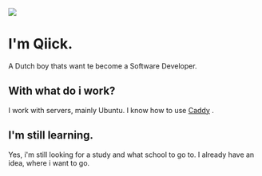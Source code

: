 ![](img2.png)


# I'm Qiick.
A Dutch boy thats want te become a Software Developer.

## With what do i work?
I work with servers, mainly Ubuntu. 
I know how to use [Caddy](https://caddyserver.com/) .

## I'm still learning.
Yes, i'm still looking for a study and what school to go to. I already have an idea, where i want to go.
